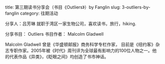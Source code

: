 title: 第三期读书分享会（书目《Outliers》）by Fanglin
slug: 3-outliers-by-fanglin
category: 往期活动

分享人：吕芳琳
就职于湾区一家生物公司，喜欢读书，旅行，hiking.

分享书目： Outliers
书目作者： Malcolm Gladwell

Malcolm Gladwell 曾是《华盛顿邮报》商务科学专栏作家， 目前是《纽约客》杂志专职作家。2005年被《时代》周刊评为全球最有影响力的100位人物之一。他的代表作品《异类》，《眨眼之间》均创造了书市神话。

